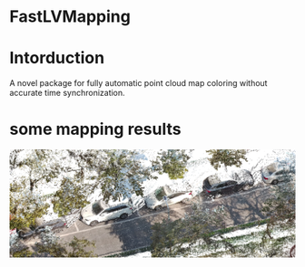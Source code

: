 # FastLVMapping
# Intorduction
A novel package for fully automatic point cloud map coloring without accurate time synchronization.

# some mapping results
![image](demo/campus/image.png)